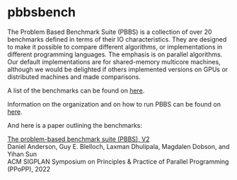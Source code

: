 # pbbsbench

The Problem Based Benchmark Suite (PBBS) is a collection of over 20
benchmarks defined in terms of their IO characteristics.  They are
designed to make it possible to compare different algorithms, or
implementations in different programming languages.  The emphasis is
on parallel algorithms.  Our default implementations are for
shared-memory multicore machines, although we would be delighted if
others implemented versions on GPUs or distributed machines and made
comparisons.

A list of the benchmarks can be found on
[here](https://cmuparlay.github.io/pbbsbench/benchmarks/index.html).

Information on the organization and on how to run PBBS can be found on
[here](https://cmuparlay.github.io/pbbsbench).

And here is a paper outlining the benchmarks:

[The problem-based benchmark suite (PBBS), V2](https://dl.acm.org/doi/10.1145/3503221.3508422)<br>
Daniel Anderson, Guy E. Blelloch, Laxman Dhulipala, Magdalen Dobson, and Yihan Sun<br>
ACM SIGPLAN Symposium on Principles & Practice of Parallel Programming (PPoPP), 2022
